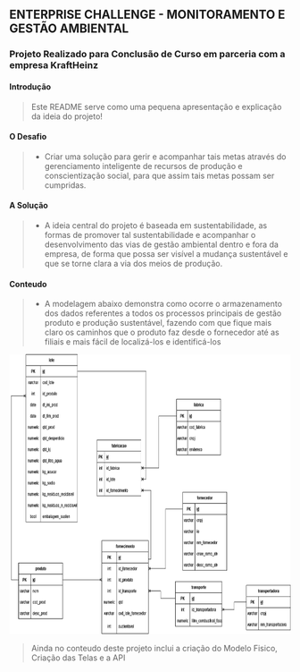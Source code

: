## ENTERPRISE CHALLENGE - MONITORAMENTO E GESTÃO AMBIENTAL
### Projeto Realizado para Conclusão de Curso em parceria com a empresa KraftHeinz

#### Introdução
> Este README serve como uma pequena apresentação e explicação da ideia do projeto!

#### O Desafio
> * Criar uma solução para gerir e acompanhar tais metas através do gerenciamento inteligente de recursos de produção e conscientização social, para que assim tais metas possam ser cumpridas.

#### A Solução
> * A ideia central do projeto é baseada em sustentabilidade, as formas de promover tal sustentabilidade e acompanhar o desenvolvimento das vias de gestão ambiental dentro e fora da empresa, de forma que possa ser visível a mudança sustentável e que se torne clara a via dos meios de produção.

#### Conteudo
> * A modelagem abaixo demonstra como ocorre o armazenamento dos dados referentes a todos os processos principais de gestão produto e produção sustentável, fazendo com que fique mais claro os caminhos que o produto faz desde o fornecedor até as filiais e mais fácil de localizá-los e identificá-los 


<img src="./Conteudo/diagrama_db.png"
title="Modelagem" width="700" height="500" />


> Ainda no conteudo deste projeto inclui a criação do Modelo Fisico, Criação das Telas e a API


